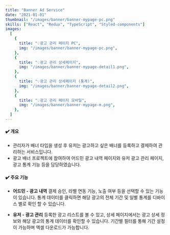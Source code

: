 ```yaml
---
title: "Banner Ad Service"
date: "2021-01-01"
thumbnail: "/images/banner/banner-mypage-pc.png"
skills: ["React", "Redux", "TypeScript", "Styled-components"]
images:
  [
    {
      title: "💡광고 관리 페이지 PC",
      img: "/images/banner/banner-mypage-pc.png",
    },
    {
      title: "💡광고 관리 상세페이지",
      img: "/images/banner/banner-mypage-detail1.png",
    },
    {
      title: "💡광고 관리 상세페이지 (통계)",
      img: "/images/banner/banner-mypage-detail2.png",
    },
    {
      title: "💡광고 관리 페이지 모바일",
      img: "/images/banner/banner-mypage-m.png",
    },
  ]
---
```


#### **✔️ 개요**

- 관리자가 배너 타입을 생성 후 유저는 광고하고 싶은 배너를 등록하고 결제하여 관리하는 서비스입니다.
- 광고 배너 프로젝트에 참여하여 어드민 광고 내역 페이지와 유저 광고 관리 페이지, 광고 통계 기능 등을 담당하였습니다.

#### **✔️ 주요 기능**

- **어드민 - 광고 내역**
  결제 승인, 라벨 연동 기능, 노출 여부 등을 선택할 수 있는 기능이 있습니다.
  통계 데이터를 클릭하면 해당 광고의 전체 기간 및 일별 통계를 디바이스 별로 확인 할 수 있습니다.

- **유저 - 광고 관리**
  등록한 광고 리스트를 볼 수 있고, 상세 페이지에서는 광고 상세 정보와 해당 광고의 통계 데이터를 확인할 수 있습니다.
  기간별 필터를 통해 기간 설정이 가능하며 엑셀 다운로드가 가능합니다.
